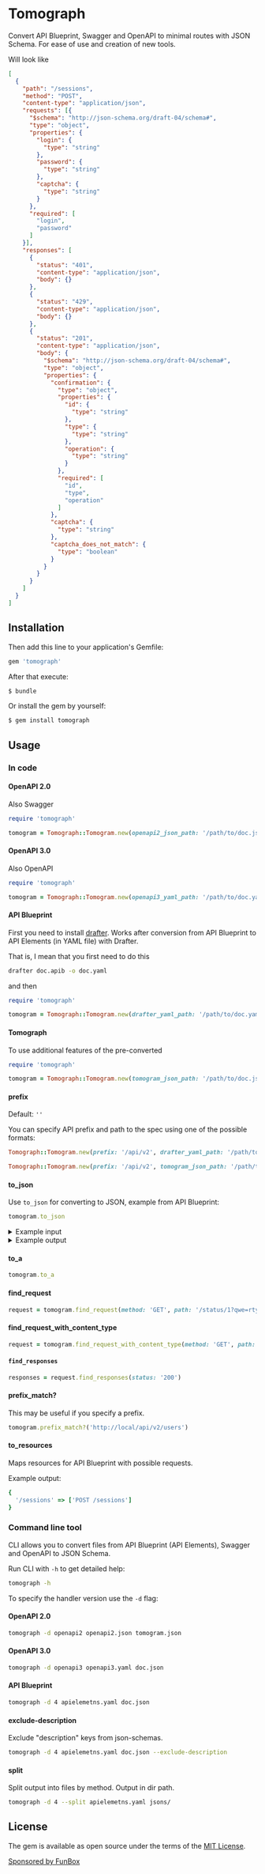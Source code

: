# Tomograph 

Convert API Blueprint, Swagger and OpenAPI to minimal routes with JSON Schema. For ease of use and creation of new tools.

Will look like

  ```json
  [
    {
      "path": "/sessions",
      "method": "POST",
      "content-type": "application/json",
      "requests": [{
        "$schema": "http://json-schema.org/draft-04/schema#",
        "type": "object",
        "properties": {
          "login": {
            "type": "string"
          },
          "password": {
            "type": "string"
          },
          "captcha": {
            "type": "string"
          }
        },
        "required": [
          "login",
          "password"
        ]
      }],
      "responses": [
        {
          "status": "401",
          "content-type": "application/json",
          "body": {}
        },
        {
          "status": "429",
          "content-type": "application/json",
          "body": {}
        },
        {
          "status": "201",
          "content-type": "application/json",
          "body": {
            "$schema": "http://json-schema.org/draft-04/schema#",
            "type": "object",
            "properties": {
              "confirmation": {
                "type": "object",
                "properties": {
                  "id": {
                    "type": "string"
                  },
                  "type": {
                    "type": "string"
                  },
                  "operation": {
                    "type": "string"
                  }
                },
                "required": [
                  "id",
                  "type",
                  "operation"
                ]
              },
              "captcha": {
                "type": "string"
              },
              "captcha_does_not_match": {
                "type": "boolean"
              }
            }
          }
        }
      ]
    }
  ]
  ```

## Installation

Then add this line to your application's Gemfile:

```ruby
gem 'tomograph'
```

After that execute:

```bash
$ bundle
```

Or install the gem by yourself:

```bash
$ gem install tomograph
```

## Usage

### In code

#### OpenAPI 2.0

Also Swagger

```ruby
require 'tomograph'

tomogram = Tomograph::Tomogram.new(openapi2_json_path: '/path/to/doc.json')
```

#### OpenAPI 3.0

Also OpenAPI

```ruby
require 'tomograph'

tomogram = Tomograph::Tomogram.new(openapi3_yaml_path: '/path/to/doc.yaml')
```

#### API Blueprint

First you need to install [drafter](https://github.com/apiaryio/drafter).
Works after conversion from API Blueprint to API Elements (in YAML file) with Drafter.

That is, I mean that you first need to do this

```bash
drafter doc.apib -o doc.yaml
```

and then

```ruby
require 'tomograph'

tomogram = Tomograph::Tomogram.new(drafter_yaml_path: '/path/to/doc.yaml')
```

#### Tomograph

To use additional features of the pre-converted

```ruby
require 'tomograph'

tomogram = Tomograph::Tomogram.new(tomogram_json_path: '/path/to/doc.json')
```

#### prefix
Default: `''`

You can specify API prefix and path to the spec using one of the possible formats:

```ruby
Tomograph::Tomogram.new(prefix: '/api/v2', drafter_yaml_path: '/path/to/doc.yaml')
```

```ruby
Tomograph::Tomogram.new(prefix: '/api/v2', tomogram_json_path: '/path/to/doc.json')
```

#### to_json
Use `to_json` for converting to JSON, example from API Blueprint:

```ruby
tomogram.to_json
```

<details>
  <summary>Example input</summary>

  ```apib
  FORMAT: 1A
  HOST: http://test.local
  
  # project
  
  # Group project
  
  Project
  
  ## Authentication [/sessions]
  
  ### Sign In [POST]
  
  + Request (application/json)
  
      + Attributes
       + login (string, required)
       + password (string, required)
       + captcha (string, optional)
  
  + Response 401 (application/json)
  
  + Response 429 (application/json)
  
  + Response 201 (application/json)
  
      + Attributes
       + confirmation (Confirmation, optional)
       + captcha (string, optional)
       + captcha_does_not_match (boolean, optional)
  
  
  # Data Structures
  
  ## Confirmation (object)
    + id (string, required)
    + type (string, required)
    + operation (string, required)
  ```
</details>

<details>
  <summary>Example output</summary>

  ```json
  [
    {
      "path": "/sessions",
      "method": "POST",
      "content-type": "application/json",
      "requests": [{
        "$schema": "http://json-schema.org/draft-04/schema#",
        "type": "object",
        "properties": {
          "login": {
            "type": "string"
          },
          "password": {
            "type": "string"
          },
          "captcha": {
            "type": "string"
          }
        },
        "required": [
          "login",
          "password"
        ]
      }],
      "responses": [
        {
          "status": "401",
          "content-type": "application/json",
          "body": {}
        },
        {
          "status": "429",
          "content-type": "application/json",
          "body": {}
        },
        {
          "status": "201",
          "content-type": "application/json",
          "body": {
            "$schema": "http://json-schema.org/draft-04/schema#",
            "type": "object",
            "properties": {
              "confirmation": {
                "type": "object",
                "properties": {
                  "id": {
                    "type": "string"
                  },
                  "type": {
                    "type": "string"
                  },
                  "operation": {
                    "type": "string"
                  }
                },
                "required": [
                  "id",
                  "type",
                  "operation"
                ]
              },
              "captcha": {
                "type": "string"
              },
              "captcha_does_not_match": {
                "type": "boolean"
              }
            }
          }
        }
      ]
    }
  ]
  ```
</details> 

#### to_a
```ruby
tomogram.to_a
```

#### find_request
```ruby
request = tomogram.find_request(method: 'GET', path: '/status/1?qwe=rty')
```

#### find_request_with_content_type
```ruby
request = tomogram.find_request_with_content_type(method: 'GET', path: '/status/1?qwe=rty', content_type: 'application/json')
```

#### `find_responses`
```ruby
responses = request.find_responses(status: '200')
```

#### prefix_match?
This may be useful if you specify a prefix.

```ruby
tomogram.prefix_match?('http://local/api/v2/users')
```

#### to_resources
Maps resources for API Blueprint with possible requests.

Example output:

```ruby
{
  '/sessions' => ['POST /sessions']
}
```

### Command line tool

CLI allows you to convert files from API Blueprint (API Elements), Swagger and OpenAPI to JSON Schema.

Run CLI with `-h` to get detailed help:

```bash
tomograph -h
```

To specify the handler version use the `-d` flag:

#### OpenAPI 2.0
```bash
tomograph -d openapi2 openapi2.json tomogram.json
```

#### OpenAPI 3.0
```bash
tomograph -d openapi3 openapi3.yaml doc.json
```

#### API Blueprint
```bash
tomograph -d 4 apielemetns.yaml doc.json
```

#### exclude-description

Exclude "description" keys from json-schemas.

```bash
tomograph -d 4 apielemetns.yaml doc.json --exclude-description
```

#### split

Split output into files by method. Output in dir path.

```bash
tomograph -d 4 --split apielemetns.yaml jsons/
```

## License

The gem is available as open source under the terms of the [MIT License](http://opensource.org/licenses/MIT).

[Sponsored by FunBox](https://funbox.ru)

